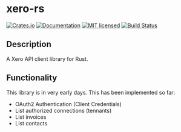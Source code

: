 # xero-rs

[![Crates.io][crates-badge]][crates-url]
[![Documentation][docs-badge]][docs-url]
[![MIT licensed][mit-badge]][mit-url]
[![Build Status][actions-badge]][actions-url]

[crates-badge]: https://img.shields.io/crates/v/xero-rs.svg
[crates-url]: https://crates.io/crates/xero-rs
[docs-badge]: https://docs.rs/xero-rs/badge.svg
[docs-url]: https://docs.rs/xero-rs
[mit-badge]: https://img.shields.io/badge/license-MIT-blue.svg
[mit-url]: LICENSE
[actions-badge]: https://github.com/slickbench/xero-rs/actions/workflows/rust.yml/badge.svg
[actions-url]: https://github.com/slickbench/xero-rs/actions/workflows/rust.yml

## Description

A Xero API client library for Rust.

## Functionality

This library is in very early days. This has been implemented so far:

- OAuth2 Authentication (Client Credentials)
- List authorized connections (tennants)
- List invoices
- List contacts

